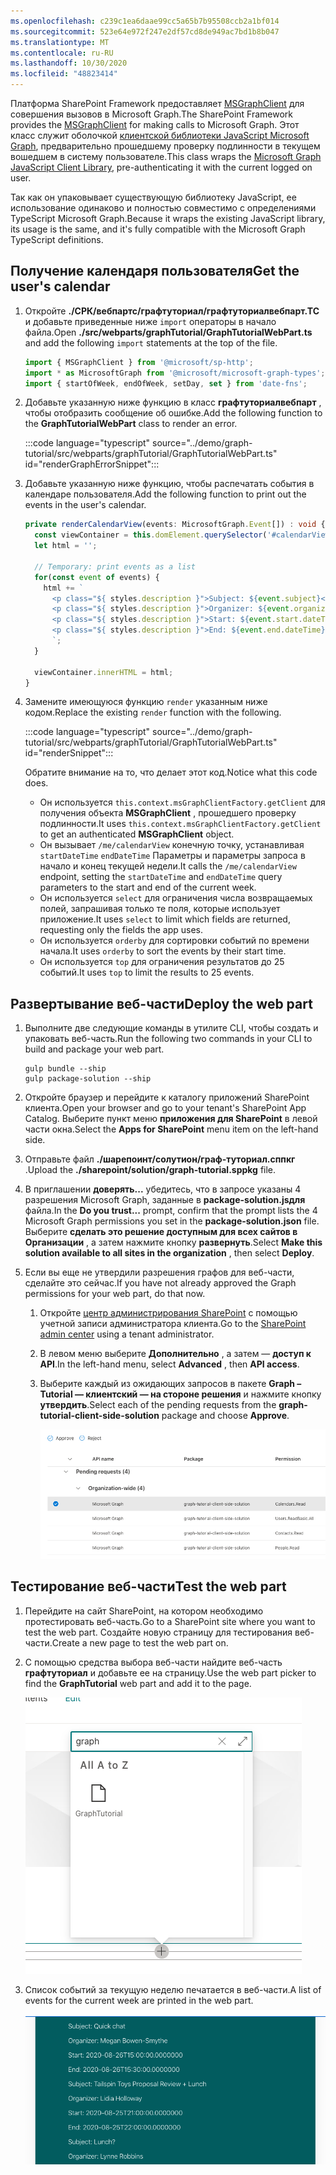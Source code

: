```yaml
---
ms.openlocfilehash: c239c1ea6daae99cc5a65b7b95508ccb2a1bf014
ms.sourcegitcommit: 523e64e972f247e2df57cd8de949ac7bd1b8b047
ms.translationtype: MT
ms.contentlocale: ru-RU
ms.lasthandoff: 10/30/2020
ms.locfileid: "48823414"
---
```

<!-- markdownlint-disable MD002 MD041 -->

<span data-ttu-id="62c83-101">Платформа SharePoint Framework предоставляет [MSGraphClient](https://docs.microsoft.com/javascript/api/sp-http/msgraphclient?view=sp-typescript-latest) для совершения вызовов в Microsoft Graph.</span><span class="sxs-lookup"><span data-stu-id="62c83-101">The SharePoint Framework provides the [MSGraphClient](https://docs.microsoft.com/javascript/api/sp-http/msgraphclient?view=sp-typescript-latest) for making calls to Microsoft Graph.</span></span> <span data-ttu-id="62c83-102">Этот класс служит оболочкой [клиентской библиотеки JavaScript Microsoft Graph](https://github.com/microsoftgraph/msgraph-sdk-javascript), предварительно прошедшему проверку подлинности в текущем вошедшем в систему пользователе.</span><span class="sxs-lookup"><span data-stu-id="62c83-102">This class wraps the [Microsoft Graph JavaScript Client Library](https://github.com/microsoftgraph/msgraph-sdk-javascript), pre-authenticating it with the current logged on user.</span></span>

<span data-ttu-id="62c83-103">Так как он упаковывает существующую библиотеку JavaScript, ее использование одинаково и полностью совместимо с определениями TypeScript Microsoft Graph.</span><span class="sxs-lookup"><span data-stu-id="62c83-103">Because it wraps the existing JavaScript library, its usage is the same, and it's fully compatible with the Microsoft Graph TypeScript definitions.</span></span>

## <a name="get-the-users-calendar"></a><span data-ttu-id="62c83-104">Получение календаря пользователя</span><span class="sxs-lookup"><span data-stu-id="62c83-104">Get the user's calendar</span></span>

1. <span data-ttu-id="62c83-105">Откройте **./СРК/вебпартс/графтуториал/графтуториалвебпарт.ТС** и добавьте приведенные ниже `import` операторы в начало файла.</span><span class="sxs-lookup"><span data-stu-id="62c83-105">Open **./src/webparts/graphTutorial/GraphTutorialWebPart.ts** and add the following `import` statements at the top of the file.</span></span>

    ```typescript
    import { MSGraphClient } from '@microsoft/sp-http';
    import * as MicrosoftGraph from '@microsoft/microsoft-graph-types';
    import { startOfWeek, endOfWeek, setDay, set } from 'date-fns';
    ```

1. <span data-ttu-id="62c83-106">Добавьте указанную ниже функцию в класс **графтуториалвебпарт** , чтобы отобразить сообщение об ошибке.</span><span class="sxs-lookup"><span data-stu-id="62c83-106">Add the following function to the **GraphTutorialWebPart** class to render an error.</span></span>

    :::code language="typescript" source="../demo/graph-tutorial/src/webparts/graphTutorial/GraphTutorialWebPart.ts" id="renderGraphErrorSnippet":::

1. <span data-ttu-id="62c83-107">Добавьте указанную ниже функцию, чтобы распечатать события в календаре пользователя.</span><span class="sxs-lookup"><span data-stu-id="62c83-107">Add the following function to print out the events in the user's calendar.</span></span>

    ```typescript
    private renderCalendarView(events: MicrosoftGraph.Event[]) : void {
      const viewContainer = this.domElement.querySelector('#calendarView');
      let html = '';

      // Temporary: print events as a list
      for(const event of events) {
        html += `
          <p class="${ styles.description }">Subject: ${event.subject}</p>
          <p class="${ styles.description }">Organizer: ${event.organizer.emailAddress.name}</p>
          <p class="${ styles.description }">Start: ${event.start.dateTime}</p>
          <p class="${ styles.description }">End: ${event.end.dateTime}</p>
          `;
      }

      viewContainer.innerHTML = html;
    }
    ```

1. <span data-ttu-id="62c83-108">Замените имеющуюся функцию `render` указанным ниже кодом.</span><span class="sxs-lookup"><span data-stu-id="62c83-108">Replace the existing `render` function with the following.</span></span>

    :::code language="typescript" source="../demo/graph-tutorial/src/webparts/graphTutorial/GraphTutorialWebPart.ts" id="renderSnippet":::

    <span data-ttu-id="62c83-109">Обратите внимание на то, что делает этот код.</span><span class="sxs-lookup"><span data-stu-id="62c83-109">Notice what this code does.</span></span>

    - <span data-ttu-id="62c83-110">Он используется `this.context.msGraphClientFactory.getClient` для получения объекта **MSGraphClient** , прошедшего проверку подлинности.</span><span class="sxs-lookup"><span data-stu-id="62c83-110">It uses `this.context.msGraphClientFactory.getClient` to get an authenticated **MSGraphClient** object.</span></span>
    - <span data-ttu-id="62c83-111">Он вызывает `/me/calendarView` конечную точку, устанавливая `startDateTime` `endDateTime` Параметры и параметры запроса в начало и конец текущей недели.</span><span class="sxs-lookup"><span data-stu-id="62c83-111">It calls the `/me/calendarView` endpoint, setting the `startDateTime` and `endDateTime` query parameters to the start and end of the current week.</span></span>
    - <span data-ttu-id="62c83-112">Он используется `select` для ограничения числа возвращаемых полей, запрашивая только те поля, которые использует приложение.</span><span class="sxs-lookup"><span data-stu-id="62c83-112">It uses `select` to limit which fields are returned, requesting only the fields the app uses.</span></span>
    - <span data-ttu-id="62c83-113">Он используется `orderby` для сортировки событий по времени начала.</span><span class="sxs-lookup"><span data-stu-id="62c83-113">It uses `orderby` to sort the events by their start time.</span></span>
    - <span data-ttu-id="62c83-114">Он используется `top` для ограничения результатов до 25 событий.</span><span class="sxs-lookup"><span data-stu-id="62c83-114">It uses `top` to limit the results to 25 events.</span></span>

## <a name="deploy-the-web-part"></a><span data-ttu-id="62c83-115">Развертывание веб-части</span><span class="sxs-lookup"><span data-stu-id="62c83-115">Deploy the web part</span></span>

1. <span data-ttu-id="62c83-116">Выполните две следующие команды в утилите CLI, чтобы создать и упаковать веб-часть.</span><span class="sxs-lookup"><span data-stu-id="62c83-116">Run the following two commands in your CLI to build and package your web part.</span></span>

    ```Shell
    gulp bundle --ship
    gulp package-solution --ship
    ```

1. <span data-ttu-id="62c83-117">Откройте браузер и перейдите к каталогу приложений SharePoint клиента.</span><span class="sxs-lookup"><span data-stu-id="62c83-117">Open your browser and go to your tenant's SharePoint App Catalog.</span></span> <span data-ttu-id="62c83-118">Выберите пункт меню **приложения для SharePoint** в левой части окна.</span><span class="sxs-lookup"><span data-stu-id="62c83-118">Select the **Apps for SharePoint** menu item on the left-hand side.</span></span>

1. <span data-ttu-id="62c83-119">Отправьте файл **./шарепоинт/солутион/граф-туториал.сппкг** .</span><span class="sxs-lookup"><span data-stu-id="62c83-119">Upload the **./sharepoint/solution/graph-tutorial.sppkg** file.</span></span>

1. <span data-ttu-id="62c83-120">В приглашении **доверять...** убедитесь, что в запросе указаны 4 разрешения Microsoft Graph, заданные в **package-solution.jsдля** файла.</span><span class="sxs-lookup"><span data-stu-id="62c83-120">In the **Do you trust...** prompt, confirm that the prompt lists the 4 Microsoft Graph permissions you set in the **package-solution.json** file.</span></span> <span data-ttu-id="62c83-121">Выберите **сделать это решение доступным для всех сайтов в Организации** , а затем нажмите кнопку **развернуть**.</span><span class="sxs-lookup"><span data-stu-id="62c83-121">Select **Make this solution available to all sites in the organization** , then select **Deploy**.</span></span>

1. <span data-ttu-id="62c83-122">Если вы еще не утвердили разрешения графов для веб-части, сделайте это сейчас.</span><span class="sxs-lookup"><span data-stu-id="62c83-122">If you have not already approved the Graph permissions for your web part, do that now.</span></span>

    1. <span data-ttu-id="62c83-123">Откройте [центр администрирования SharePoint](https://admin.microsoft.com/sharepoint?page=classicfeatures&modern=true) с помощью учетной записи администратора клиента.</span><span class="sxs-lookup"><span data-stu-id="62c83-123">Go to the [SharePoint admin center](https://admin.microsoft.com/sharepoint?page=classicfeatures&modern=true) using a tenant administrator.</span></span>

    1. <span data-ttu-id="62c83-124">В левом меню выберите **Дополнительно** , а затем — **доступ к API**.</span><span class="sxs-lookup"><span data-stu-id="62c83-124">In the left-hand menu, select **Advanced** , then **API access**.</span></span>

    1. <span data-ttu-id="62c83-125">Выберите каждый из ожидающих запросов в пакете **Graph – Tutorial — клиентский — на стороне решения** и нажмите кнопку **утвердить**.</span><span class="sxs-lookup"><span data-stu-id="62c83-125">Select each of the pending requests from the **graph-tutorial-client-side-solution** package and choose **Approve**.</span></span>

        ![Снимок экрана со страницей доступа к API центра администрирования SharePoint](images/api-access.png)

## <a name="test-the-web-part"></a><span data-ttu-id="62c83-127">Тестирование веб-части</span><span class="sxs-lookup"><span data-stu-id="62c83-127">Test the web part</span></span>

1. <span data-ttu-id="62c83-128">Перейдите на сайт SharePoint, на котором необходимо протестировать веб-часть.</span><span class="sxs-lookup"><span data-stu-id="62c83-128">Go to a SharePoint site where you want to test the web part.</span></span> <span data-ttu-id="62c83-129">Создайте новую страницу для тестирования веб-части.</span><span class="sxs-lookup"><span data-stu-id="62c83-129">Create a new page to test the web part on.</span></span>

1. <span data-ttu-id="62c83-130">С помощью средства выбора веб-части найдите веб-часть **графтуториал** и добавьте ее на страницу.</span><span class="sxs-lookup"><span data-stu-id="62c83-130">Use the web part picker to find the **GraphTutorial** web part and add it to the page.</span></span>

    ![Снимок экрана: веб-часть Графтуториал в средстве выбора веб-частей](images/add-web-part.png)

1. <span data-ttu-id="62c83-132">Список событий за текущую неделю печатается в веб-части.</span><span class="sxs-lookup"><span data-stu-id="62c83-132">A list of events for the current week are printed in the web part.</span></span>

    ![Снимок экрана: веб-часть, отображающая список событий](images/calendar-list.png)
